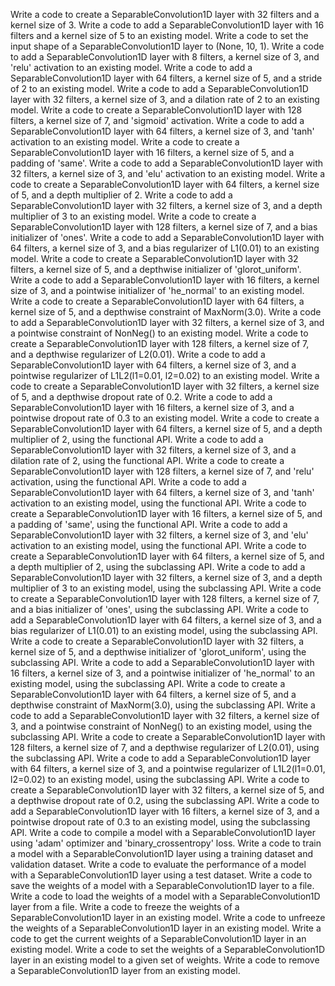 Write a code to create a SeparableConvolution1D layer with 32 filters and a kernel size of 3.
Write a code to add a SeparableConvolution1D layer with 16 filters and a kernel size of 5 to an existing model.
Write a code to set the input shape of a SeparableConvolution1D layer to (None, 10, 1).
Write a code to add a SeparableConvolution1D layer with 8 filters, a kernel size of 3, and 'relu' activation to an existing model.
Write a code to add a SeparableConvolution1D layer with 64 filters, a kernel size of 5, and a stride of 2 to an existing model.
Write a code to add a SeparableConvolution1D layer with 32 filters, a kernel size of 3, and a dilation rate of 2 to an existing model.
Write a code to create a SeparableConvolution1D layer with 128 filters, a kernel size of 7, and 'sigmoid' activation.
Write a code to add a SeparableConvolution1D layer with 64 filters, a kernel size of 3, and 'tanh' activation to an existing model.
Write a code to create a SeparableConvolution1D layer with 16 filters, a kernel size of 5, and a padding of 'same'.
Write a code to add a SeparableConvolution1D layer with 32 filters, a kernel size of 3, and 'elu' activation to an existing model.
Write a code to create a SeparableConvolution1D layer with 64 filters, a kernel size of 5, and a depth multiplier of 2.
Write a code to add a SeparableConvolution1D layer with 32 filters, a kernel size of 3, and a depth multiplier of 3 to an existing model.
Write a code to create a SeparableConvolution1D layer with 128 filters, a kernel size of 7, and a bias initializer of 'ones'.
Write a code to add a SeparableConvolution1D layer with 64 filters, a kernel size of 3, and a bias regularizer of L1(0.01) to an existing model.
Write a code to create a SeparableConvolution1D layer with 32 filters, a kernel size of 5, and a depthwise initializer of 'glorot_uniform'.
Write a code to add a SeparableConvolution1D layer with 16 filters, a kernel size of 3, and a pointwise initializer of 'he_normal' to an existing model.
Write a code to create a SeparableConvolution1D layer with 64 filters, a kernel size of 5, and a depthwise constraint of MaxNorm(3.0).
Write a code to add a SeparableConvolution1D layer with 32 filters, a kernel size of 3, and a pointwise constraint of NonNeg() to an existing model.
Write a code to create a SeparableConvolution1D layer with 128 filters, a kernel size of 7, and a depthwise regularizer of L2(0.01).
Write a code to add a SeparableConvolution1D layer with 64 filters, a kernel size of 3, and a pointwise regularizer of L1L2(l1=0.01, l2=0.02) to an existing model.
Write a code to create a SeparableConvolution1D layer with 32 filters, a kernel size of 5, and a depthwise dropout rate of 0.2.
Write a code to add a SeparableConvolution1D layer with 16 filters, a kernel size of 3, and a pointwise dropout rate of 0.3 to an existing model.
Write a code to create a SeparableConvolution1D layer with 64 filters, a kernel size of 5, and a depth multiplier of 2, using the functional API.
Write a code to add a SeparableConvolution1D layer with 32 filters, a kernel size of 3, and a dilation rate of 2, using the functional API.
Write a code to create a SeparableConvolution1D layer with 128 filters, a kernel size of 7, and 'relu' activation, using the functional API.
Write a code to add a SeparableConvolution1D layer with 64 filters, a kernel size of 3, and 'tanh' activation to an existing model, using the functional API.
Write a code to create a SeparableConvolution1D layer with 16 filters, a kernel size of 5, and a padding of 'same', using the functional API.
Write a code to add a SeparableConvolution1D layer with 32 filters, a kernel size of 3, and 'elu' activation to an existing model, using the functional API.
Write a code to create a SeparableConvolution1D layer with 64 filters, a kernel size of 5, and a depth multiplier of 2, using the subclassing API.
Write a code to add a SeparableConvolution1D layer with 32 filters, a kernel size of 3, and a depth multiplier of 3 to an existing model, using the subclassing API.
Write a code to create a SeparableConvolution1D layer with 128 filters, a kernel size of 7, and a bias initializer of 'ones', using the subclassing API.
Write a code to add a SeparableConvolution1D layer with 64 filters, a kernel size of 3, and a bias regularizer of L1(0.01) to an existing model, using the subclassing API.
Write a code to create a SeparableConvolution1D layer with 32 filters, a kernel size of 5, and a depthwise initializer of 'glorot_uniform', using the subclassing API.
Write a code to add a SeparableConvolution1D layer with 16 filters, a kernel size of 3, and a pointwise initializer of 'he_normal' to an existing model, using the subclassing API.
Write a code to create a SeparableConvolution1D layer with 64 filters, a kernel size of 5, and a depthwise constraint of MaxNorm(3.0), using the subclassing API.
Write a code to add a SeparableConvolution1D layer with 32 filters, a kernel size of 3, and a pointwise constraint of NonNeg() to an existing model, using the subclassing API.
Write a code to create a SeparableConvolution1D layer with 128 filters, a kernel size of 7, and a depthwise regularizer of L2(0.01), using the subclassing API.
Write a code to add a SeparableConvolution1D layer with 64 filters, a kernel size of 3, and a pointwise regularizer of L1L2(l1=0.01, l2=0.02) to an existing model, using the subclassing API.
Write a code to create a SeparableConvolution1D layer with 32 filters, a kernel size of 5, and a depthwise dropout rate of 0.2, using the subclassing API.
Write a code to add a SeparableConvolution1D layer with 16 filters, a kernel size of 3, and a pointwise dropout rate of 0.3 to an existing model, using the subclassing API.
Write a code to compile a model with a SeparableConvolution1D layer using 'adam' optimizer and 'binary_crossentropy' loss.
Write a code to train a model with a SeparableConvolution1D layer using a training dataset and validation dataset.
Write a code to evaluate the performance of a model with a SeparableConvolution1D layer using a test dataset.
Write a code to save the weights of a model with a SeparableConvolution1D layer to a file.
Write a code to load the weights of a model with a SeparableConvolution1D layer from a file.
Write a code to freeze the weights of a SeparableConvolution1D layer in an existing model.
Write a code to unfreeze the weights of a SeparableConvolution1D layer in an existing model.
Write a code to get the current weights of a SeparableConvolution1D layer in an existing model.
Write a code to set the weights of a SeparableConvolution1D layer in an existing model to a given set of weights.
Write a code to remove a SeparableConvolution1D layer from an existing model.